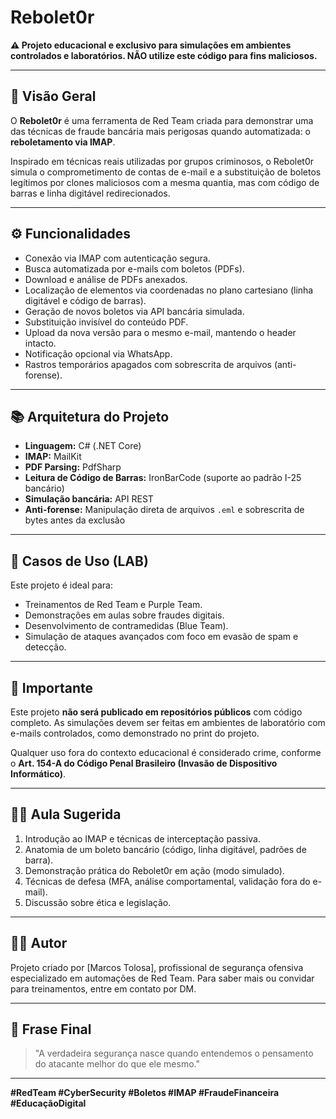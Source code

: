 # Rebolet0r

**⚠️ Projeto educacional e exclusivo para simulações em ambientes controlados e laboratórios. NÃO utilize este código para fins maliciosos.**

---

## 🧠 Visão Geral
O **Rebolet0r** é uma ferramenta de Red Team criada para demonstrar uma das técnicas de fraude bancária mais perigosas quando automatizada: o **reboletamento via IMAP**.

Inspirado em técnicas reais utilizadas por grupos criminosos, o Rebolet0r simula o comprometimento de contas de e-mail e a substituição de boletos legítimos por clones maliciosos com a mesma quantia, mas com código de barras e linha digitável redirecionados.

---

## ⚙️ Funcionalidades
- Conexão via IMAP com autenticação segura.
- Busca automatizada por e-mails com boletos (PDFs).
- Download e análise de PDFs anexados.
- Localização de elementos via coordenadas no plano cartesiano (linha digitável e código de barras).
- Geração de novos boletos via API bancária simulada.
- Substituição invisível do conteúdo PDF.
- Upload da nova versão para o mesmo e-mail, mantendo o header intacto.
- Notificação opcional via WhatsApp.
- Rastros temporários apagados com sobrescrita de arquivos (anti-forense).

---

## 📚 Arquitetura do Projeto
- **Linguagem:** C# (.NET Core)
- **IMAP:** MailKit
- **PDF Parsing:** PdfSharp
- **Leitura de Código de Barras:** IronBarCode (suporte ao padrão I-25 bancário)
- **Simulação bancária:** API REST 
- **Anti-forense:** Manipulação direta de arquivos `.eml` e sobrescrita de bytes antes da exclusão

---

## 🧪 Casos de Uso (LAB)
Este projeto é ideal para:
- Treinamentos de Red Team e Purple Team.
- Demonstrações em aulas sobre fraudes digitais.
- Desenvolvimento de contramedidas (Blue Team).
- Simulação de ataques avançados com foco em evasão de spam e detecção.

---

## 🚫 Importante
Este projeto **não será publicado em repositórios públicos** com código completo. As simulações devem ser feitas em ambientes de laboratório com e-mails controlados, como demonstrado no print do projeto.

Qualquer uso fora do contexto educacional é considerado crime, conforme o **Art. 154-A do Código Penal Brasileiro (Invasão de Dispositivo Informático)**.

---

## 👨‍🏫 Aula Sugerida
1. Introdução ao IMAP e técnicas de interceptação passiva.
2. Anatomia de um boleto bancário (código, linha digitável, padrões de barra).
3. Demonstração prática do Rebolet0r em ação (modo simulado).
4. Técnicas de defesa (MFA, análise comportamental, validação fora do e-mail).
5. Discussão sobre ética e legislação.

---

## 🙋‍♂️ Autor
Projeto criado por [Marcos Tolosa], profissional de segurança ofensiva especializado em automações de Red Team. Para saber mais ou convidar para treinamentos, entre em contato por DM.

---

## 🧠 Frase Final
> "A verdadeira segurança nasce quando entendemos o pensamento do atacante melhor do que ele mesmo."

---

**#RedTeam #CyberSecurity #Boletos #IMAP #FraudeFinanceira #EducaçãoDigital**


